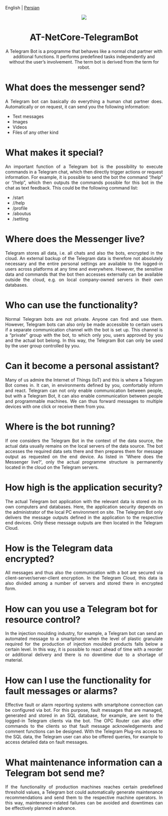 English | [Persian](./README.fa-IR.md)

<p align="center">
	<img align="center" src="https://www.techscanner.in/wp-content/uploads/2020/02/Best-Telegram-Bots.jpg">
</p>
<h1 align="center">
  AT-NetCore-TelegramBot
</h1>
<div>
	<p align="center">
    A Telegram Bot is a programme that behaves like a normal chat partner with additional functions. It performs predefined tasks independently and without the user’s involvement. The term bot is derived from the term for robot.
	</p>
</div>

# What does the messenger send?
<div align="justify">
  A Telegram bot can basically do everything a human chat partner does. Automatically or on request, it can send you the following information:
</div>
<div>
  <ul>
    <li>Text messages</li>
    <li>Images</li>
    <li>Videos</li>
    <li>Files of any other kind</li>
  </ul>
</div>

# What makes it special?
<div align="justify">
  An important function of a Telegram bot is the possibility to execute commands in a Telegram chat, which then directly trigger actions or request information. For example, it is possible to send the bot the command “/help” or “/help”, which then outputs the commands possible for this bot in the chat as text feedback. This could be the following command list:
</div>
<div>
  <ul>
    <li>/start</li>
    <li>//help</li>
    <li>/profile</li>
    <li>/aboutus</li>
    <li>/setting</li>
  </ul>
</div>

# Where does the Messenger live?
<div align="justify">
	Telegram stores all data, i.e. all chats and also the bots, encrypted in the cloud. An external backup of the Telegram data is therefore not absolutely necessary and the entire personal settings are available to the logged-in users across platforms at any time and everywhere. However, the sensitive data and commands that the bot then accesses externally can be available outside the cloud, e.g. on local company-owned servers in their own databases.
</div>

# Who can use the functionality?
<div align="justify">
	Normal Telegram bots are not private. Anyone can find and use them. However, Telegram bots can also only be made accessible to certain users if a separate communication channel with the bot is set up. This channel is a “private” group with the bot, to which only you, users approved by you and the actual bot belong. In this way, the Telegram Bot can only be used by the user group controlled by you.
</div>

# Can it become a personal assistant?
<div align="justify">
	Many of us admire the Internet of Things (IoT) and this is where a Telegram Bot comes in. It can, in environments defined by you, comfortably inform and react. Telegram can not only enable communication between people, but with a Telegram Bot, it can also enable communication between people and programmable machines. We can thus forward messages to multiple devices with one click or receive them from you.
</div>

# Where is the bot running?
<div align="justify">
	If one considers the Telegram Bot in the context of the data source, the actual data usually remains on the local servers of the data source. The bot accesses the required data sets there and then prepares them for message output as requested on the end device. As listed in 'Where does the Messenger live?', only the actual programme structure is permanently located in the cloud on the Telegram servers.
</div>

# How high is the application security?
<div align="justify">
	The actual Telegram bot application with the relevant data is stored on its own computers and databases. Here, the application security depends on the administrator of the local PC environment on site. The Telegram Bot only delivers the message outputs defined in the application to the respective end devices. Only these message outputs are then located in the Telegram Cloud.
</div>

# How is the Telegram data encrypted?
<div align="justify">
	All messages and thus also the communication with a bot are secured via client-server/server-client encryption. In the Telegram Cloud, this data is also divided among a number of servers and stored there in encrypted form.
</div>

# How can you use a Telegram bot for resource control?
<div align="justify">
	In the injection moulding industry, for example, a Telegram bot can send an automated message to a smartphone when the level of plastic granulate required for the production of injection moulded products falls below a certain level. In this way, it is possible to react ahead of time with a reorder or additional delivery and there is no downtime due to a shortage of material.
</div>

# How can I use the functionality for fault messages or alarms?
<div align="justify">
	Effective fault or alarm reporting systems with smartphone connection can be configured via bot. For this purpose, fault messages that are managed, generated and stored in an SQL database, for example, are sent to the logged-in Telegram clients via the bot. The OPC Router can also offer commands to the clients so that fault message acknowledgements and comment functions can be designed. With the Telegram Plug-ins access to the SQL data, the Telegram user can also be offered queries, for example to access detailed data on fault messages.
</div>

# What maintenance information can a Telegram bot send me?
<div align="justify">
	If the functionality of production machines reaches certain predefined threshold values, a Telegram bot could automatically generate maintenance recommendations and send them to the respective machine operators. In this way, maintenance-related failures can be avoided and downtimes can be effectively planned in advance.
</div>
